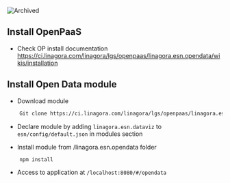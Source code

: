 ![Archived](https://img.shields.io/badge/Current_Status-archived-blue?style=flat)

## Install OpenPaaS

- Check OP install documentation https://ci.linagora.com/linagora/lgs/openpaas/linagora.esn.opendata/wikis/installation

## Install Open Data module

- Download module 

``` bash
    Git clone https://ci.linagora.com/linagora/lgs/openpaas/linagora.esn.opendata` and install with `npm install` from the created folder
```
* Declare module by adding `linagora.esn.dataviz` to `esn/config/default.json` in modules section

* Install module from /linagora.esn.opendata folder 

``` bash
    npm install
```

* Access to application at `/localhost:8080/#/opendata`
